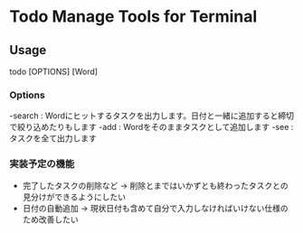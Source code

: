 # Todo Manage Tools for Terminal
## Usage
todo [OPTIONS] [Word]
### Options
-search : Wordにヒットするタスクを出力します。日付と一緒に追加すると締切で絞り込めたりもします
-add : Wordをそのままタスクとして追加します
-see : タスクを全て出力します

### 実装予定の機能
- 完了したタスクの削除など → 削除とまではいかずとも終わったタスクとの見分けができるようにしたい
- 日付の自動追加 → 現状日付も含めて自分で入力しなければいけない仕様のため改善したい
